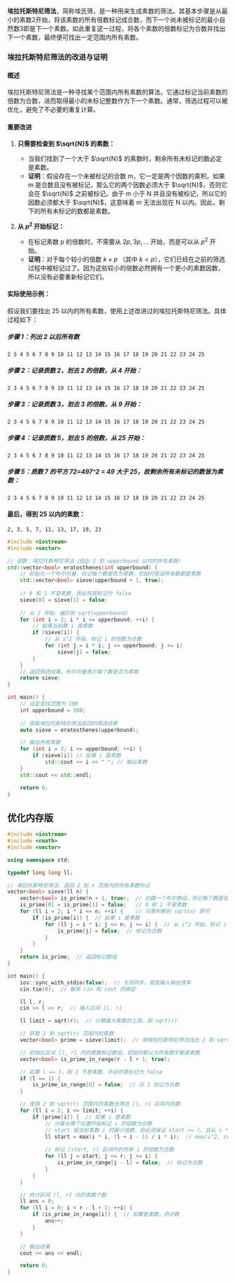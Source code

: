 **埃拉托斯特尼筛法**，简称埃氏筛，是一种用来生成素数的筛法。其基本步骤是从最小的素数2开始，将该素数的所有倍数标记成合数，而下一个尚未被标记的最小自然数3即是下一个素数。如此重复这一过程，将各个素数的倍数标记为合数并找出下一个素数，最终便可找出一定范围内所有素数。

### **埃拉托斯特尼筛法的改进与证明**

#### **概述**

埃拉托斯特尼筛法是一种寻找某个范围内所有素数的算法。它通过标记当前素数的倍数为合数，进而取得最小的未标记整数作为下一个素数。通常，筛选过程可以被优化，避免了不必要的重复计算。

#### **重要改进**

1. **只需要检查到 $\sqrt{N}$ 的素数：**
	
	- 当我们找到了一个大于 $\sqrt{N}$ 的素数时，剩余所有未标记的数必定是素数。
	- **证明**：假设存在一个未被标记的合数 m，它一定是两个因数的乘积。如果 m 是合数且没有被标记，那么它的两个因数必须大于 $\sqrt{N}$，否则它会在 $\sqrt{N}$ 之前被标记。由于 m 小于 N 并且没有被标记，所以它的因数必须都大于 $\sqrt{N}$，这意味着 m 无法出现在 N 以内。因此，剩下的所有未标记的数都是素数。
2. **从 $p^2$ 开始标记：**
	
	- 在标记素数 p 的倍数时，不需要从 $2p, 3p, \dots$ 开始，而是可以从 $p^2$ 开始。
	- **证明**：对于每个较小的倍数 $k \times p$ （其中 $k < p$），它们已经在之前的筛选过程中被标记过了。因为这些较小的倍数必然拥有一个更小的素数因数，所以没有必要重新标记它们。

#### **实际使用示例：**

假设我们要找出 25 以内的所有素数，使用上述改进过的埃拉托斯特尼筛法。具体过程如下：

##### **步骤 1：列出 2 以后所有数**

```
2 3 4 5 6 7 8 9 10 11 12 13 14 15 16 17 18 19 20 21 22 23 24 25
```

##### **步骤 2：记录质数 2，划去 2 的倍数，从 4 开始：**

```
2 3 4 5 6 7 8 9 10 11 12 13 14 15 16 17 18 19 20 21 22 23 24 25
```

##### **步骤 3：记录质数 3，划去 3 的倍数，从 9 开始：**

```
2 3 4 5 6 7 8 9 10 11 12 13 14 15 16 17 18 19 20 21 22 23 24 25
```

##### **步骤 4：记录质数 5，划去 5 的倍数，从 25 开始：**

```
2 3 4 5 6 7 8 9 10 11 12 13 14 15 16 17 18 19 20 21 22 23 24 25
```

##### **步骤 5：质数 7 的平方 72=497^2 = 49 大于 25，故剩余所有未标记的数皆为素数：**

```
2 3 4 5 6 7 8 9 10 11 12 13 14 15 16 17 18 19 20 21 22 23 24 25
```

#### **最后，得到 25 以内的素数：**

```
2, 3, 5, 7, 11, 13, 17, 19, 23
```


```cpp
#include <iostream>
#include <vector>

// 函数：埃拉托斯特尼筛法（找出 2 到 upperbound 以内的所有素数）
std::vector<bool> eratosthenes(int upperbound) {
    // 初始化一个布尔向量，标记每个数是否为素数，初始时假设所有数都是素数
    std::vector<bool> sieve(upperbound + 1, true);
    
    // 0 和 1 不是素数，因此将其标记为 false
    sieve[0] = sieve[1] = false;
    
    // 从 2 开始，遍历到 sqrt(upperbound)
    for (int i = 2; i * i <= upperbound; ++i) {
        // 如果当前数 i 是素数
        if (sieve[i]) {
            // 从 i^2 开始，标记 i 的倍数为合数
            for (int j = i * i; j <= upperbound; j += i)
                sieve[j] = false;
        }
    }
    // 返回筛选结果，布尔向量表示每个数是否为素数
    return sieve;
}

int main() {
    // 设定查找范围为 100
    int upperbound = 100;
    
    // 获取埃拉托斯特尼筛法返回的筛选结果
    auto sieve = eratosthenes(upperbound);

    // 输出所有素数
    for (int i = 2; i <= upperbound; ++i) {
        if (sieve[i]) // 如果 i 是素数
            std::cout << i << " "; // 输出素数
    }
    std::cout << std::endl;

    return 0;
}
```

## 优化内存版
```cpp
#include <iostream>
#include <cmath>
#include <vector>

using namespace std;

typedef long long ll;

// 埃拉托斯特尼筛法，返回 2 到 n 范围内的所有素数标记
vector<bool> sieve(ll n) {
    vector<bool> is_prime(n + 1, true);  // 创建一个布尔数组，标记每个数是否为素数
    is_prime[0] = is_prime[1] = false;   // 0 和 1 不是素数
    for (ll i = 2; i * i <= n; ++i) {    // 只需判断到 sqrt(n) 即可
        if (is_prime[i]) {  // 如果 i 是素数
            for (ll j = i * i; j <= n; j += i) {  // 从 i^2 开始，标记 i 的倍数为合数
                is_prime[j] = false;  // 标记为合数
            }
        }
    }
    return is_prime;  // 返回标记数组
}

int main() {
    ios::sync_with_stdio(false);  // 关闭同步，提高输入输出效率
    cin.tie(0);  // 解除 cin 和 cout 的绑定

    ll l, r;
    cin >> l >> r;  // 输入区间 [l, r]

    ll limit = sqrt(r);  // 计算最大素数的上限，即 sqrt(r)

    // 获取 2 到 sqrt(r) 范围内的素数
    vector<bool> prime = sieve(limit);  // 用埃拉托斯特尼筛法找出 2 到 sqrt(r) 范围内的素数

    // 初始化区间 [l, r] 内的素数标记数组，初始时都认为所有数字都是素数
    vector<bool> is_prime_in_range(r - l + 1, true); 

    // 如果 l == 1，则 1 不是素数，手动将其标记为 false
    if (l == 1) {
        is_prime_in_range[0] = false;  // 将 1 标记为合数
    }

    // 使用 2 到 sqrt(r) 范围内的素数去筛选 [l, r] 区间内的数
    for (ll i = 2; i <= limit; ++i) {
        if (prime[i]) {  // 如果 i 是素数
            // 计算从哪个位置开始标记 i 的倍数为合数
            // start 是当前素数 i 的最小倍数，但必须保证 start >= l，且从 i * i 开始
            ll start = max(i * i, (l + i - 1) / i * i);  // max(i^2, ceil(l/i)*i)
            
            // 标记 [start, r] 区间内的所有 i 的倍数为合数
            for (ll j = start; j <= r; j += i) {
                is_prime_in_range[j - l] = false;  // 标记为合数
            }
        }
    }

    // 统计区间 [l, r] 内的素数个数
    ll ans = 0;
    for (ll i = 0; i < r - l + 1; ++i) {
        if (is_prime_in_range[i]) {  // 如果是素数，则计数
            ans++;
        }
    }

    // 输出结果
    cout << ans << endl;

    return 0;
}
```